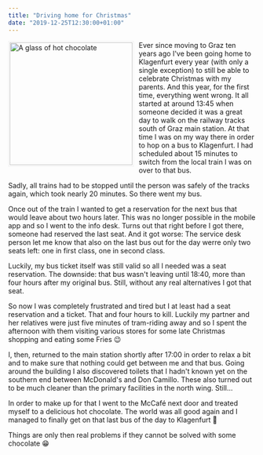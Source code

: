 ```yaml
---
title: "Driving home for Christmas"
date: "2019-12-25T12:30:00+01:00"
---
```


<img src="/media/2019/hotchocolate.jpeg" alt="A glass of hot chocolate" style="width:250px;float:left;padding:2px;border:1px solid #efefef;margin:0 10px 0 0">Ever since moving to Graz ten years ago I've been going home to Klagenfurt every year (with only a single exception) to still be able to celebrate Christmas with my parents. And this year, for the first time, everything went wrong. It all started at around 13:45 when someone decided it was a great day to walk on the railway tracks south of Graz main station. At that time I was on my way there in order to hop on a bus to Klagenfurt. I had scheduled about 15 minutes to switch from the local train I was on over to that bus.

Sadly, all trains had to be stopped until the person was safely of the tracks again, which took nearly 20 minutes. So there went my bus.

Once out of the train I wanted to get a reservation for the next bus that would leave about two hours later. This was no longer possible in the mobile app and so I went to the info desk. Turns out  that right before I got there, someone had reserved the last seat. And it got worse: The service desk person let me know that also on the last bus out for the day werre only two seats left: one in first class, one in second class. 

Luckily, my bus ticket itself was still valid so all I needed was a seat reservation. The downside: that bus wasn't leaving until 18:40, more than four hours after my original bus. Still, without any real alternatives I got that seat.

So now I was completely frustrated and tired but I at least had a seat reservation and a ticket. That and four hours to kill. Luckily my partner and her relatives were just five minutes of tram-riding away and so I spent the afternoon with them visiting various stores for some late Christmas shopping and eating some Fries 😉

I, then, returned to the main station shortly after 17:00 in order to relax a bit and to make sure that nothing could get between me and that bus. Going around the building I also discovered toilets that I hadn't known yet on the southern end between McDonald's and Don Camillo. These also turned out to be much cleaner than the primary facilities in the north wing. Still... 

In order to make up for that I went to the McCafé next door and treated myself to a delicious hot chocolate. The world was all good again and I managed to finally get on that last bus of the day to Klagenfurt 🙂

Things are only then real problems if they cannot be solved with some chocolate 😁

